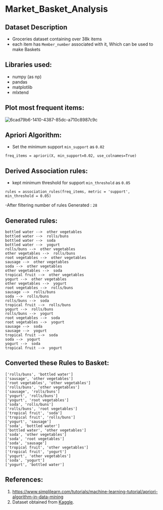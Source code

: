 # Market_Basket_Analysis
## Dataset Description
- Groceries dataset containing over 38k items
- each item has `Member_number` associated with it, Which can be used to make Baskets
## Libraries used:
- numpy (as np)
- pandas
- matplotlib
- mlxtend

## Plot most frequent items:
![6cad79b6-1410-4387-85dc-a710c8987c9c](https://github.com/Stranger1384/Market_Basket_Analysis/assets/117520926/ce91fb06-ae79-406e-8b54-79c9903c10e4)

## Apriori Algorithm:
- Set the minimum support `min_support` as `0.02`
```
freq_items = apriori(X, min_support=0.02, use_colnames=True)
```
## Derived Association rules:
- kept minimum threshold for support `min_threshold` as `0.05`
```
rules = association_rules(freq_items, metric = 'support', min_threshold = 0.05)
```
-After filtering number of rules Generated : `28`

## Generated rules: 
```
bottled water -->  other vegetables 
bottled water -->  rolls/buns 
bottled water -->  soda 
bottled water -->  yogurt 
rolls/buns -->  other vegetables 
other vegetables -->  rolls/buns 
root vegetables -->  other vegetables 
sausage -->  other vegetables 
soda -->  other vegetables 
other vegetables -->  soda 
tropical fruit -->  other vegetables 
yogurt -->  other vegetables 
other vegetables -->  yogurt 
root vegetables -->  rolls/buns 
sausage -->  rolls/buns 
soda -->  rolls/buns 
rolls/buns -->  soda 
tropical fruit -->  rolls/buns 
yogurt -->  rolls/buns 
rolls/buns -->  yogurt 
root vegetables -->  soda 
root vegetables -->  yogurt 
sausage -->  soda 
sausage -->  yogurt 
tropical fruit -->  soda 
soda -->  yogurt 
yogurt -->  soda 
tropical fruit -->  yogurt 
```

## Converted these Rules to Basket:
```
['rolls/buns', 'bottled water']
['sausage', 'other vegetables']
['root vegetables', 'other vegetables']
['rolls/buns', 'other vegetables']
['sausage', 'rolls/buns']
['yogurt', 'rolls/buns']
['yogurt', 'root vegetables']
['soda', 'rolls/buns']
['rolls/buns', 'root vegetables']
['tropical fruit', 'soda']
['tropical fruit', 'rolls/buns']
['yogurt', 'sausage']
['soda', 'bottled water']
['bottled water', 'other vegetables']
['soda', 'other vegetables']
['soda', 'root vegetables']
['soda', 'sausage']
['tropical fruit', 'other vegetables']
['tropical fruit', 'yogurt']
['yogurt', 'other vegetables']
['soda', 'yogurt']
['yogurt', 'bottled water']
```

## References:
1. https://www.simplilearn.com/tutorials/machine-learning-tutorial/apriori-algorithm-in-data-mining
2. Dataset obtained from [Kaggle](https://www.kaggle.com/).

